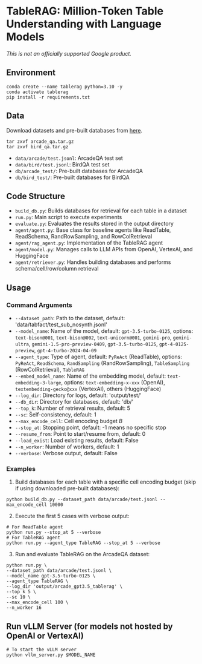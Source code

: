 # TableRAG: Million-Token Table Understanding with Language Models

*This is not an officially supported Google product.*


## Environment 

```shell
conda create --name tablerag python=3.10 -y
conda activate tablerag
pip install -r requirements.txt
```

## Data
Download datasets and pre-built databases from [here]().

```shell
tar zxvf arcade_qa.tar.gz
tar zxvf bird_qa.tar.gz
```

- `data/arcade/test.jsonl`: ArcadeQA test set
- `data/bird/test.jsonl`: BirdQA test set
- `db/arcade_test/`: Pre-built databases for ArcadeQA
- `db/bird_test/`: Pre-built databases for BirdQA

## Code Structure
- `build_db.py`: Builds databases for retrieval for each table in a dataset
- `run.py`: Main script to execute experiments
- `evaluate.py`: Evaluates the results stored in the output directory
- `agent/agent.py`: Base class for baseline agents like ReadTable, ReadSchema, RandRowSampling, and RowColRetrieval
- `agent/rag_agent.py`: Implementation of the TableRAG agent
- `agent/model.py`: Manages calls to LLM APIs from OpenAI, VertexAI, and HuggingFace
- `agent/retriever.py`: Handles building databases and performs schema/cell/row/column retrieval

## Usage

### Command Arguments

- `--dataset_path`: Path to the dataset, default: 'data/tabfact/test_sub_nosynth.jsonl'
- `--model_name`: Name of the model, default: `gpt-3.5-turbo-0125`, options: `text-bison@001`, `text-bison@002`, `text-unicorn@001`, `gemini-pro`, `gemini-ultra`, `gemini-1.5-pro-preview-0409`, `gpt-3.5-turbo-0125`, `gpt-4-0125-preview`, `gpt-4-turbo-2024-04-09`
- `--agent_type`: Type of agent, default: `PyReAct` (ReadTable), options: `PyReAct`, `ReadSchema`, `RandSampling` (RandRowSampling), `TableSampling` (RowColRetrieval), `TableRAG`
- `--embed_model_name`: Name of the embedding model, default: `text-embedding-3-large`, options: `text-embedding-x-xxx` (OpenAI), `textembedding-gecko@xxx` (VertexAI), others (HuggingFace)
- `--log_dir`: Directory for logs, default: 'output/test/'
- `--db_dir`: Directory for databases, default: 'db/'
- `--top_k`: Number of retrieval results, default: 5
- `--sc`: Self-consistency, default: 1
- `--max_encode_cell`: Cell encoding budget $B$
- `--stop_at`: Stopping point, default: -1 means no specific stop
- `--resume_from`: Point to start/resume from, default: 0
- `--load_exist`: Load existing results, default: False
- `--n_worker`: Number of workers, default: 1
- `--verbose`: Verbose output, default: False  

### Examples

1. Build databases for each table with a specific cell encoding budget (skip if using downloaded pre-built databases):

```shell
python build_db.py --dataset_path data/arcade/test.jsonl --max_encode_cell 10000
```

2. Execute the first 5 cases with verbose output:

```shell
# For ReadTable agent
python run.py --stop_at 5 --verbose
# For TableRAG agent
python run.py --agent_type TableRAG --stop_at 5 --verbose
```

3. Run and evaluate TableRAG on the ArcadeQA dataset:

```shell
python run.py \
--dataset_path data/arcade/test.jsonl \
--model_name gpt-3.5-turbo-0125 \
--agent_type TableRAG \
--log_dir 'output/arcade_gpt3.5_tablerag' \
--top_k 5 \
--sc 10 \
--max_encode_cell 100 \
--n_worker 16
```

## Run vLLM Server (for models not hosted by OpenAI or VertexAI)

```shell
# To start the vLLM server
python vllm_server.py $MODEL_NAME
```
